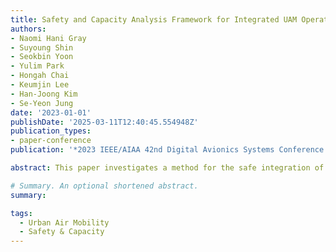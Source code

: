 ```yaml
---
title: Safety and Capacity Analysis Framework for Integrated UAM Operation in Airports
authors:
- Naomi Hani Gray
- Suyoung Shin
- Seokbin Yoon
- Yulim Park
- Hongah Chai
- Keumjin Lee
- Han-Joong Kim
- Se-Yeon Jung
date: '2023-01-01'
publishDate: '2025-03-11T12:40:45.554948Z'
publication_types:
- paper-conference
publication: '*2023 IEEE/AIAA 42nd Digital Avionics Systems Conference (DASC)*'

abstract: This paper investigates a method for the safe integration of urban air mobility (UAM) into controlled airspace while also analyzing its impact on the capacity of conventional aircraft runways. The proposed method consists of two main steps- route design and runway capacity assessment. In the first step, the UAM route is designed to maintain safe distances from obstacles and conventional traffic around the airport. In the second step, the impact of the route designed in the first step on runway capacity is assessed. The proposed method was applied to a potential vertiport location at Incheon International Airport using real traffic and obstacle data. The results demonstrated that the proposed method could assist decision-makers in comprehending various safety factors that influence the feasibility of UAM operations.

# Summary. An optional shortened abstract.
summary:

tags:
  - Urban Air Mobility
  - Safety & Capacity
---
```


